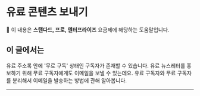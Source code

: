 # 유료 콘텐츠 보내기

💬 이 내용은 **스탠다드, 프로, 엔터프라이즈** 요금제에 해당하는 도움말입니다.

## 이 글에서는

유료 주소록 안에 '무료 구독' 상태인 구독자가 존재할 수 있습니다. 유료 뉴스레터를 홍보하기 위해 무료 구독자에게도 이메일을 보낼 수 있는데요. 유료 구독자와 무료 구독자를 분리해서 이메일을 발송하는 방법에 관해 알아봅니다.

***





